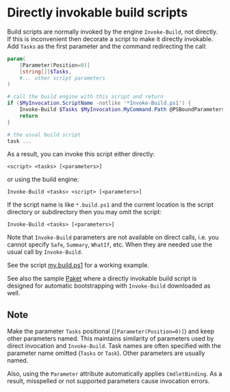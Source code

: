 # Directly invokable build scripts

Build scripts are normally invoked by the engine `Invoke-Build`, not directly.
If this is inconvenient then decorate a script to make it directly invokable.
Add `Tasks` as the first parameter and the command redirecting the call:

```powershell
param(
    [Parameter(Position=0)]
    [string[]]$Tasks,
    #... other script parameters
)

# call the build engine with this script and return
if ($MyInvocation.ScriptName -notlike '*Invoke-Build.ps1') {
    Invoke-Build $Tasks $MyInvocation.MyCommand.Path @PSBoundParameters
    return
}

# the usual build script
task ...
```

As a result, you can invoke this script either directly:

```
<script> <tasks> [<parameters>]
```

or using the build engine:

```
Invoke-Build <tasks> <script> [<parameters>]
```

If the script name is like `*.build.ps1` and the current location is the script
directory or subdirectory then you may omit the script:

```
Invoke-Build <tasks> [<parameters>]
```

Note that `Invoke-Build` parameters are not available on direct calls, i.e. you
cannot specify `Safe`, `Summary`, `WhatIf`, etc. When they are needed use the
usual call by `Invoke-Build`.

See the script [my.build.ps1](my.build.ps1) for a working example.

See also the sample [Paket](../Paket) where a directly invokable build script
is designed for automatic bootstrapping with `Invoke-Build` downloaded as well.

## Note

Make the parameter `Tasks` positional (`[Parameter(Position=0)]`) and keep other parameters named.
This maintains similarity of parameters used by direct invocation and `Invoke-Build`.
Task names are often specified with the parameter name omitted (`Tasks` or `Task`).
Other parameters are usually named.

Also, using the `Parameter` attribute automatically applies `CmdletBinding`.
As a result, misspelled or not supported parameters cause invocation errors.

